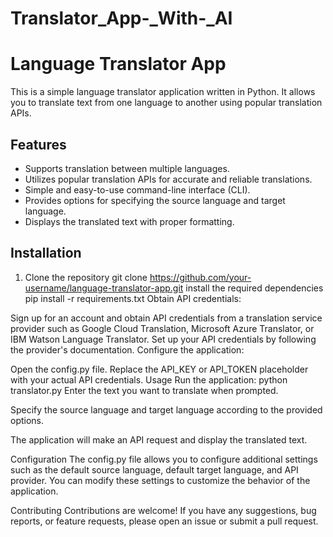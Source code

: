 # Translator_App-_With-_AI

# Language Translator App

This is a simple language translator application written in Python. It allows you to translate text from one language to another using popular translation APIs.

## Features

- Supports translation between multiple languages.
- Utilizes popular translation APIs for accurate and reliable translations.
- Simple and easy-to-use command-line interface (CLI).
- Provides options for specifying the source language and target language.
- Displays the translated text with proper formatting.

## Installation

1. Clone the repository
git clone https://github.com/your-username/language-translator-app.git
install the required dependencies
pip install -r requirements.txt
Obtain API credentials:

Sign up for an account and obtain API credentials from a translation service provider such as Google Cloud Translation, Microsoft Azure Translator, or IBM Watson Language Translator.
Set up your API credentials by following the provider's documentation.
Configure the application:

Open the config.py file.
Replace the API_KEY or API_TOKEN placeholder with your actual API credentials.
Usage
Run the application:
python translator.py
Enter the text you want to translate when prompted.

Specify the source language and target language according to the provided options.

The application will make an API request and display the translated text.

Configuration
The config.py file allows you to configure additional settings such as the default source language, default target language, and API provider. You can modify these settings to customize the behavior of the application.

Contributing
Contributions are welcome! If you have any suggestions, bug reports, or feature requests, please open an issue or submit a pull request.
